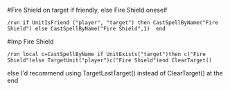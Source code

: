 #Fire Shield on target if friendly, else Fire Shield oneself
```
/run if UnitIsFriend ("player", "target") then CastSpellByName("Fire Shield") else CastSpellByName("Fire Shield",1)  end
```


#Imp Fire Shield
```
/run local c=CastSpellByName if UnitExists("target")then c("Fire Shield")else TargetUnit("player")c("Fire Shield")end ClearTarget()
```
else I'd recommend using TargetLastTarget() instead of ClearTarget() at the end